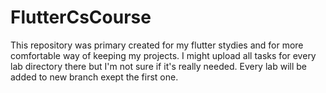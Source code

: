 # FlutterCsCourse
This repository was primary created for my flutter stydies and for more comfortable way of keeping my projects. I might upload all tasks for every lab directory there but I'm not sure if it's really needed. Every lab will be added to new branch exept the first one.
